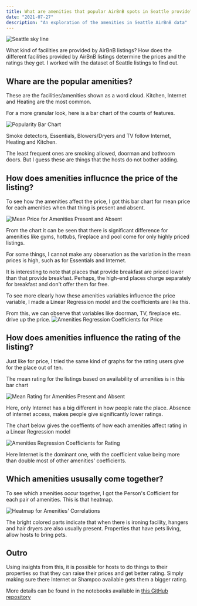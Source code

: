 ```yaml
---
title: What are amenities that popular AirBnB spots in Seattle provide?
date: "2021-07-27"
description: "An exploration of the amenities in Seattle AirBnB data"
---
```

![Seattle sky line](./seattle.png)

What kind of facilities are provided by AirBnB listings? How does the different facilities provided by AirBnB listings determine the prices and the ratings they get. I worked with the dataset of Seattle listings to find out.

## Whare are the popular amenities?

These are the facilities/amenities shown as a word cloud. Kitchen, Internet and Heating are the most common. 


For a more granular look, here is a bar chart of the counts of features.

![Popularity Bar Chart](./popularity_bar_chart.png)

Smoke detectors, Essentials, Blowers/Dryers and TV follow Internet, Heating and Kitchen.

The least frequent ones are smoking allowed, doorman and bathroom doors. But I guess these are things that the hosts do not bother adding.  

## How does amenities influcnce the price of the listing?

To see how the amenities affect the price, I got this bar chart for mean price for each amenities when that thing is present and absent.

![Mean Price for Amenities Present and Absent](./amenity_mean_price_bar_chart.png)

From the chart it can be seen that there is significant difference for amenities like gyms, hottubs, fireplace and pool come for only highly priced listings.

For some things, I cannot make any observation as the variation in the mean prices is high, such as for Essentials and Internet.

It is interesting to note that places that provide breakfast are priced lower than that provide breakfast. Perhaps, the high-end places charge separately for breakfast and don't offer them for free.

To see more clearly how these amenities variables influence the price variable, I made a Linear Regression model and the coefficients are like this. 

From this, we can observe that variables like doorman, TV, fireplace etc. drive up the price.
![Amenities Regression Coefficients for Price](./amenity_price_coefs.png)

## How does amenities influence the rating of the listing?

Just like for price, I tried the same kind of graphs for the rating users give for the place out of ten. 

The mean rating for the listings based on availability of amenities is in this bar chart

![Mean Rating for Amenities Present and Absent](./amenity_mean_rating_bar_chart.png)

Here, only Internet has a big different in how people rate the place. Absence of internet access, makes people give significantly lower ratings.

The chart below gives the coeffients of how each amenities affect rating in a Linear Regression model

![Amenities Regression Coefficients for Rating](./amenity_rating_coefs.png)

Here Internet is the dominant one, with the coefficient value being more than double most of other amenities' coefficients.

## Which amenities ususally come together?

To see which amenities occur together, I got the Person's Cofficient for each pair of amenities. This is that heatmap.

![Heatmap for Amenities' Correlations](./amenities_correlations_heatmap.png)

The bright colored parts indicate that when there is ironing facility, hangers and hair dryers are also usually present. Properties that have pets living, allow hosts to bring pets.

## Outro

Using insights from this, it is possible for hosts to do things to their properties so that they can raise their prices and get better rating. Simply making sure there Internet or Shampoo available gets them a bigger rating. 

More details can be found in the notebooks available in [this GitHub repository](https://github.com/sivakar12/seattle-airbnb-nanodegree-project)